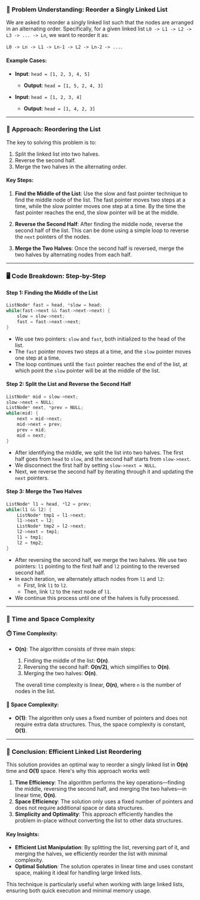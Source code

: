 ### 📝 **Problem Understanding: Reorder a Singly Linked List**

We are asked to reorder a singly linked list such that the nodes are arranged in an alternating order. Specifically, for a given linked list `L0 -> L1 -> L2 -> L3 -> ... -> Ln`, we want to reorder it as:

`L0 -> Ln -> L1 -> Ln-1 -> L2 -> Ln-2 -> ...`.

#### Example Cases:
- **Input**: `head = [1, 2, 3, 4, 5]`
  - **Output**: `head = [1, 5, 2, 4, 3]`

- **Input**: `head = [1, 2, 3, 4]`
  - **Output**: `head = [1, 4, 2, 3]`

---

### 🔧 **Approach: Reordering the List**

The key to solving this problem is to:
1. Split the linked list into two halves.
2. Reverse the second half.
3. Merge the two halves in the alternating order.

#### Key Steps:
1. **Find the Middle of the List**: Use the slow and fast pointer technique to find the middle node of the list. The fast pointer moves two steps at a time, while the slow pointer moves one step at a time. By the time the fast pointer reaches the end, the slow pointer will be at the middle.

2. **Reverse the Second Half**: After finding the middle node, reverse the second half of the list. This can be done using a simple loop to reverse the `next` pointers of the nodes.

3. **Merge the Two Halves**: Once the second half is reversed, merge the two halves by alternating nodes from each half.

---

### 🖥️ **Code Breakdown: Step-by-Step**

#### Step 1: Finding the Middle of the List
```cpp
ListNode* fast = head, *slow = head;
while(fast->next && fast->next->next) {
    slow = slow->next;
    fast = fast->next->next;
}
```
- We use two pointers: `slow` and `fast`, both initialized to the head of the list.
- The `fast` pointer moves two steps at a time, and the `slow` pointer moves one step at a time.
- The loop continues until the `fast` pointer reaches the end of the list, at which point the `slow` pointer will be at the middle of the list.

#### Step 2: Split the List and Reverse the Second Half
```cpp
ListNode* mid = slow->next;
slow->next = NULL;
ListNode* next, *prev = NULL;
while(mid) {
    next = mid->next;
    mid->next = prev;
    prev = mid;
    mid = next;
}
```
- After identifying the middle, we split the list into two halves. The first half goes from `head` to `slow`, and the second half starts from `slow->next`.
- We disconnect the first half by setting `slow->next = NULL`.
- Next, we reverse the second half by iterating through it and updating the `next` pointers.

#### Step 3: Merge the Two Halves
```cpp
ListNode* l1 = head, *l2 = prev;
while(l1 && l2) {
    ListNode* tmp1 = l1->next;
    l1->next = l2;
    ListNode* tmp2 = l2->next;
    l2->next = tmp1;
    l1 = tmp1;
    l2 = tmp2;
}
```
- After reversing the second half, we merge the two halves. We use two pointers: `l1` pointing to the first half and `l2` pointing to the reversed second half.
- In each iteration, we alternately attach nodes from `l1` and `l2`:
  - First, link `l1` to `l2`.
  - Then, link `l2` to the next node of `l1`.
- We continue this process until one of the halves is fully processed.

---

### 🧮 **Time and Space Complexity**

#### ⏱️ **Time Complexity**:
- **O(n)**: The algorithm consists of three main steps:
  1. Finding the middle of the list: **O(n)**.
  2. Reversing the second half: **O(n/2)**, which simplifies to **O(n)**.
  3. Merging the two halves: **O(n)**.
  
  The overall time complexity is linear, **O(n)**, where `n` is the number of nodes in the list.

#### 🧳 **Space Complexity**:
- **O(1)**: The algorithm only uses a fixed number of pointers and does not require extra data structures. Thus, the space complexity is constant, **O(1)**.

---

### 🎯 **Conclusion: Efficient Linked List Reordering**

This solution provides an optimal way to reorder a singly linked list in **O(n)** time and **O(1)** space. Here's why this approach works well:

1. **Time Efficiency**: The algorithm performs the key operations—finding the middle, reversing the second half, and merging the two halves—in linear time, **O(n)**.
2. **Space Efficiency**: The solution only uses a fixed number of pointers and does not require additional space or data structures.
3. **Simplicity and Optimality**: This approach efficiently handles the problem in-place without converting the list to other data structures.

#### Key Insights:
- **Efficient List Manipulation**: By splitting the list, reversing part of it, and merging the halves, we efficiently reorder the list with minimal complexity.
- **Optimal Solution**: The solution operates in linear time and uses constant space, making it ideal for handling large linked lists.

This technique is particularly useful when working with large linked lists, ensuring both quick execution and minimal memory usage.